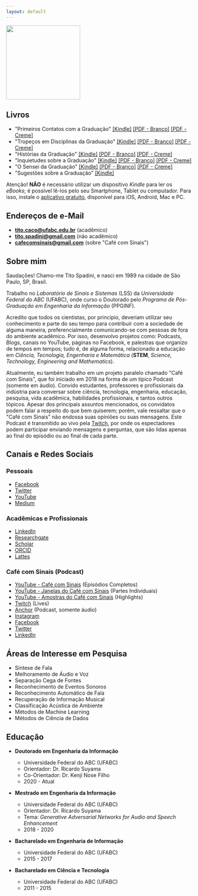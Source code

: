 ```yaml
---
layout: default
---
```


<img src="https://raw.githubusercontent.com/titocaco/titocaco.github.io/master/images/Tito.png" width="200" height="200"/>

## Livros

* "Primeiros Contatos com a Graduação" [[Kindle]](https://www.amazon.com.br/dp/B095W1Y6NW/) [[PDF - Branco]](https://github.com/titocaco/livros-colecao-graduacao/raw/main/Livro%201%20-%20Primeiros%20Contatos%20com%20a%20Gradua%C3%A7%C3%A3o%20(Tito%20Spadini)/Tito%20Spadini%20-%201%20-%20Primeiros%20Contatos%20com%20a%20Gradua%C3%A7%C3%A3o.pdf) [[PDF - Creme]](https://github.com/titocaco/livros-colecao-graduacao/raw/main/Livro%201%20-%20Primeiros%20Contatos%20com%20a%20Gradua%C3%A7%C3%A3o%20(Tito%20Spadini)/Tito%20Spadini%20-%201%20-%20Primeiros%20Contatos%20com%20a%20Gradua%C3%A7%C3%A3o%20-%20Fundo%20Creme.pdf)
* "Tropeços em Disciplinas da Graduação" [[Kindle]](https://www.amazon.com.br/dp/B096F31X9G) [[PDF - Branco]](https://github.com/titocaco/livros-colecao-graduacao/raw/main/Livro%202%20-%20Trope%C3%A7os%20em%20Disciplinas%20da%20Gradua%C3%A7%C3%A3o%20(Tito%20Spadini)/Tito%20Spadini%20-%202%20-%20Trope%C3%A7os%20em%20Disciplinas%20da%20Gradua%C3%A7%C3%A3o.pdf) [[PDF - Creme]](https://github.com/titocaco/livros-colecao-graduacao/raw/main/Livro%202%20-%20Trope%C3%A7os%20em%20Disciplinas%20da%20Gradua%C3%A7%C3%A3o%20(Tito%20Spadini)/Tito%20Spadini%20-%202%20-%20Trope%C3%A7os%20em%20Disciplinas%20da%20Gradua%C3%A7%C3%A3o%20-%20Fundo%20Creme.pdf)
* "Histórias da Graduação" [[Kindle]](https://www.amazon.com.br/dp/B09B2TP6P3) [[PDF - Branco]](https://github.com/titocaco/livros-colecao-graduacao/raw/main/Livro%203%20-%20Hist%C3%B3rias%20da%20Gradua%C3%A7%C3%A3o%20(Tito%20Spadini)/Tito%20Spadini%20-%203%20-%20Hist%C3%B3rias%20da%20Gradua%C3%A7%C3%A3o.pdf) [[PDF - Creme]](https://github.com/titocaco/livros-colecao-graduacao/raw/main/Livro%203%20-%20Hist%C3%B3rias%20da%20Gradua%C3%A7%C3%A3o%20(Tito%20Spadini)/Tito%20Spadini%20-%203%20-%20Hist%C3%B3rias%20da%20Gradua%C3%A7%C3%A3o%20-%20Fundo%20Creme.pdf)
* "Inquietudes sobre a Graduação" [[Kindle]](https://www.amazon.com.br/dp/B09H7Q8LSH) [[PDF - Branco]](https://github.com/titocaco/livros-colecao-graduacao/raw/main/Livro%204%20-%20Inquietudes%20sobre%20a%20Gradua%C3%A7%C3%B5es%20(Tito%20Spadini)/Tito%20Spadini%20-%204%20-%20Inquietudes%20sobre%20a%20Gradua%C3%A7%C3%A3o.pdf) [[PDF - Creme]](https://github.com/titocaco/livros-colecao-graduacao/raw/main/Livro%204%20-%20Inquietudes%20sobre%20a%20Gradua%C3%A7%C3%B5es%20(Tito%20Spadini)/Tito%20Spadini%20-%204%20-%20Inquietudes%20sobre%20a%20Gradua%C3%A7%C3%A3o%20-%20Fundo%20Creme.pdf)
* "O Sensei da Graduação" [[Kindle]](https://www.amazon.com.br/dp/B09K5VWWT6) [[PDF - Branco]](https://github.com/titocaco/livros-colecao-graduacao/raw/main/Livro%205%20-%20O%20Sensei%20da%20Gradua%C3%A7%C3%A3o%20(Tito%20Spadini)/Tito%20Spadini%20-%205%20-%20O%20Sensei%20da%20Gradua%C3%A7%C3%A3o.pdf) [[PDF - Creme]](https://github.com/titocaco/livros-colecao-graduacao/raw/main/Livro%205%20-%20O%20Sensei%20da%20Gradua%C3%A7%C3%A3o%20(Tito%20Spadini)/Tito%20Spadini%20-%205%20-%20O%20Sensei%20da%20Gradua%C3%A7%C3%A3o%20-%20Fundo%20Creme.pdf)
* "Sugestões sobre a Graduação" [[Kindle]](https://www.amazon.com.br/dp/B09NW9H429)

Atenção! **NÃO** é necessário utilizar um dispositivo *Kindle* para ler os *eBooks*; é possível lê-los pelo seu Smartphone, Tablet ou computador. Para isso, instale o [aplicativo gratuito](https://www.amazon.com.br/b?ie=UTF8&node=17877530011), disponível para iOS, Android, Mac e PC.


## Endereços de e-Mail

* **tito.caco@ufabc.edu.br** (acadêmico)
* **tito.spadini@gmail.com** (não acadêmico)
* **cafecomsinais@gmail.com** (sobre "Café com Sinais")

## Sobre mim

Saudações! Chamo-me Tito Spadini, e nasci em 1989 na cidade de São Paulo, SP, Brasil.

Trabalho no _Laboratório de Sinais e Sistemas_ (LSS) da _Universidade Federal do ABC_ (UFABC), onde curso o Doutorado pelo _Programa de Pós-Graduação em Engenharia da Informação_ (PPGINF).

Acredito que todos os cientistas, por princípio, deveriam utilizar seu conhecimento e parte do seu tempo para contribuir com a sociedade de alguma maneira, preferencialmente comunicando-se com pessoas de fora do ambiente acadêmico. Por isso, desenvolvo projetos como: Podcasts, Blogs, canais no YouTube, páginas no Facebook, e palestras que organizo de tempos em tempos; tudo é, de alguma forma, relacionado a educação em _Ciência, Tecnologia, Engenharia e Matemática_ (**STEM**, _Science, Technology, Engineering and Mathematics_).

Atualmente, eu também trabalho em um projeto paralelo chamado "Café com Sinais", que foi iniciado em 2018 na forma de um típico Podcast (somente em áudio). Convido estudantes, professores e profissionais da indústria para conversar sobre ciência, tecnologia, engenharia, educação, pesquisa, vida acadêmica, habilidades profissionais, e tantos outros tópicos. Apesar dos principais assuntos mencionados, os convidatos podem falar a respeito do que bem quiserem; porém, vale ressaltar que o "Café com Sinais" não endossa suas opiniões ou suas mensagens. Este Podcast é transmitido ao vivo pela [Twitch](https://www.twitch.tv/cafecomsinais), por onde os espectadores podem participar enviando mensagens e perguntas, que são lidas apenas ao final do episódio ou ao final de cada parte.


## Canais e Redes Sociais

### Pessoais

* [Facebook](https://www.facebook.com/titospadini)
* [Twitter](https://www.twitter.com/titospadini)
* [YouTube](https://www.youtube.com/titospadini)
* [Medium](https://www.medium.com/@titospadini)

### Acadêmicas e Profissionais

* [LinkedIn](https://www.linkedin.com/in/titospadini/)
* [Researchgate](https://www.researchgate.net/profile/Tito_Spadini)
* [Scholar](https://scholar.google.com.br/citations?user=5d13kDAAAAAJ)
* [ORCID](https://orcid.org/0000-0002-2716-174X)
* [Lattes](http://lattes.cnpq.br/3817440854911030)

### Café com Sinais (Podcast)

* [YouTube - Café com Sinais](https://www.youtube.com/channel/UCLnSFZcHeSNDNpYx1igvvSA) (Episódios Completos)
* [YouTube - Janelas do Café com Sinais](https://www.youtube.com/channel/UC2wYPgMUzIm9XTKTf6pgOqA) (Partes Individuais)
* [YouTube - Amostras do Café com Sinais](https://www.youtube.com/channel/UCG407Ck4UM-J6kjP2HKe3_Q) (Highlights)
* [Twitch](https://www.twitch.tv/cafecomsinais) (Lives)
* [Anchor](https://anchor.fm/cafe-com-sinais) (Podcast, somente áudio)
* [Instagram](https://www.instagram.com/cafecomsinais/)
* [Facebook](https://www.facebook.com/cafecomsinais)
* [Twitter](https://twitter.com/CafeComSinais)
* [LinkedIn](https://www.linkedin.com/company/cafecomsinais/)

## Áreas de Interesse em Pesquisa

* Síntese de Fala
* Melhoramento de Áudio e Voz
* Separação Cega de Fontes
* Reconhecimento de Eventos Sonoros
* Reconhecimento Automático de Fala
* Recuperação de Informação Musical
* Classificação Acústica de Ambiente
* Métodos de Machine Learning
* Métodos de Ciência de Dados

<!-- # _Curriculum vitae_ -->

## Educação

* **Doutorado em Engenharia da Informação**
  * Universidade Federal do ABC (UFABC)
  * Orientador:    Dr. Ricardo Suyama
  * Co-Orientador: Dr. Kenji Nose Filho
  * 2020 - Atual

* **Mestrado em Engenharia da Informação**
  * Universidade Federal do ABC (UFABC)
  * Orientador:  Dr. Ricardo Suyama
  * Tema:  _Generative Adversarial Networks for Audio and Speech Enhancement_
  * 2018 - 2020

* **Bacharelado em Engenharia de Informação**
  * Universidade Federal do ABC (UFABC)
  * 2015 - 2017

* **Bacharelado em Ciência e Tecnologia**
  * Universidade Federal do ABC (UFABC)
  * 2011 - 2015

